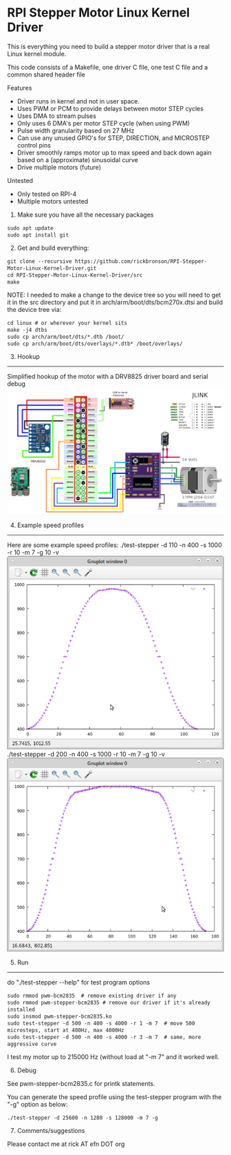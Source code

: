   RPI Stepper Motor Linux Kernel Driver
==========================================

This is everything you need to build a stepper motor driver that is a real Linux kernel module.

This code consists of a Makefile, one driver C file, one test C file and a common shared header file

Features

- Driver runs in kernel and not in user space.
- Uses PWM or PCM to provide delays between motor STEP cycles
- Uses DMA to stream pulses
- Only uses 6 DMA's per motor STEP cycle (when using PWM)
- Pulse width granularity based on 27 MHz
- Can use any unused GPIO's for STEP, DIRECTION, and MICROSTEP control pins
- Driver smoothly ramps motor up to max speed and back down again based on a (approximate) sinusoidal curve
- Drive multiple motors (future)

Untested
- Only tested on RPI-4
- Multiple motors untested

1. Make sure you have all the necessary packages

```
sudo apt update
sudo apt install git
```

2. Get and build everything:

```
git clone --recursive https://github.com/rickbronson/RPI-Stepper-Motor-Linux-Kernel-Driver.git
cd RPI-Stepper-Motor-Linux-Kernel-Driver/src
make
```
  NOTE: I needed to make a change to the device tree so you will need to get it in the src directory and put it in arch/arm/boot/dts/bcm270x.dtsi and build the device tree via:
```
cd linux # or wherever your kernel sits
make -j4 dtbs
sudo cp arch/arm/boot/dts/*.dtb /boot/
sudo cp arch/arm/boot/dts/overlays/*.dtb* /boot/overlays/
```
	
3. Hookup
--------------

Simplified hookup of the motor with a DRV8825 driver board and serial debug
![Motor hookup](https://github.com/rickbronson/RPI-Stepper-Motor-Linux-Kernel-Driver/blob/master/docs/hardware/schematic10.png "Motor hookup")

4. Example speed profiles
--------------

Here are some example speed profiles:
./test-stepper -d 110 -n 400 -s 1000 -r 10 -m 7 -g 10 -v
![Motor hookup](https://github.com/rickbronson/RPI-Stepper-Motor-Linux-Kernel-Driver/blob/master/docs/plot1.png "plot 1")
./test-stepper -d 200 -n 400 -s 1000 -r 10 -m 7 -g 10 -v
![Motor hookup](https://github.com/rickbronson/RPI-Stepper-Motor-Linux-Kernel-Driver/blob/master/docs/plot2.png "plot 2")

5. Run
--------------

  do "./test-stepper --help" for test program options

```
sudo rmmod pwm-bcm2835  # remove existing driver if any
sudo rmmod pwm-stepper-bcm2835 # remove our driver if it's already installed
sudo insmod pwm-stepper-bcm2835.ko
sudo test-stepper -d 500 -n 400 -s 4000 -r 1 -m 7  # move 500 microsteps, start at 400Hz, max 4000Hz
sudo test-stepper -d 500 -n 400 -s 4000 -r 3 -m 7  # same, more aggressive curve
```

  I test my motor up to 215000 Hz (without load at "-m 7" and it worked well.

6. Debug

  See pwm-stepper-bcm2835.c for printk statements.

  You can generate the speed profile using the test-stepper program with the "-g" option as below:

```
./test-stepper -d 25600 -n 1280 -s 128000 -m 7 -g
```

7. Comments/suggestions

  Please contact me at rick AT efn DOT org
